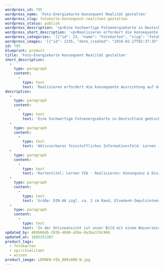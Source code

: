 ```yaml
---
wordpress_id: 795
wordpress_name: 'Foto-Energiekarte Konsequent Realität gestalten'
wordpress_slug: fotokarte-konsequent-realitaet-gestalten
wordpress_status: publish
wordpress_description: '<p>Eine hochwertige Fotoenergiekarte in Deutschland gedruckt und in Handarbeit laminiert.  Sie ist in Postkartengröße (DIN-A6) gut zu transportieren und kann auch auf den Körper aufgelegt werden.</p><p>Aktivierbares feinstoffliches Informationsfeld: Lernen - Realisieren - Konsequenz - Ausrichtung auf das Ziel: Ein Erfolgsfaktor im Lernprozess der Gestaltbarkeit eigener Realität ist die Konsequenz bei der Ausrichtung auf das Ziel. Die vier Karten "Lernen VI - Realisieren" bieten Impulse, um sich die eigene Energie zur Gestaltung der eigenen Realität zu stärken. Diese Energiekarte ist in der Reihe "Lernen" erschienen.</p><p>Kartentitel: Lernen VIb - Realisieren: Konsequenz &amp; Disziplin. Reihe: Lernen.</p><p>Größe: DIN-A6 zzgl. ca. 2 cm Rand, Elveden®-Impulsintensität: DIN-A6: Et2,  DIN-A7: Et3<br />Andere Formate sind individuell für Sie innerhalb weniger Tage herstellbar. Bitte kontaktieren Sie uns hierfür unter <a href="mailto:info@elvedenverlag.de">info@elvedenverlag.de</a>.</p><p>In der Onlineansicht ist unser Bild mit einem Wasserzeichen geschützt. Wir bitten um Ihr Verständnis. Im Original ist der Schriftzung „Elveden Verlag Energiebild“ entfernt.</p><p><a href="https://my.feenbaum.de/anwendung-energiebilder-foto-laminiert/">Anwendungshinweise</a>      <a href="https://my.feenbaum.de/produktinformationen-fotokarten/">Produktinformationen</a></p>'
wordpress_short_description: '<p>Realisieren erfordert die konsequente Ausrichtung auf das eigene Ziel<br /><em>Hinweis: Das Wasserzeichen „Elveden Verlag Energiebild“ wird nicht mit gedruckt</em></p>'
wordpress_categories: '[{"id": 23, "name": "Fotokarten", "slug": "fotokarten"}, {"id": 36, "name": "Spiritualit\u00e4t", "slug": "spiritualitaet"}, {"id": 34, "name": "Wissen", "slug": "wissen"}]'
wordpress_images: '[{"id": 1335, "date_created": "2016-02-27T02:37:35", "date_created_gmt": "2016-02-27T00:37:35", "date_modified": "2016-02-27T02:37:35", "date_modified_gmt": "2016-02-27T00:37:35", "src": "https://my.feenbaum.de/wp-content/uploads/2016/02/LERNEN-VIb_800x800-W.jpg", "name": "LERNEN-VIb_800x800-W", "alt": ""}]'
id: 795
blueprint: product
title: 'Foto-Energiekarte Konsequent Realität gestalten'
short_description:
  -
    type: paragraph
    content:
      -
        type: text
        text: 'Realisieren erfordert die konsequente Ausrichtung auf das eigene Ziel'
description:
  -
    type: paragraph
    content:
      -
        type: text
        text: 'Eine hochwertige Fotoenergiekarte in Deutschland gedruckt und in Handarbeit laminiert.  Sie ist in Postkartengröße (DIN-A6) gut zu transportieren und kann auch auf den Körper aufgelegt werden.'
  -
    type: paragraph
    content:
      -
        type: text
        text: 'Aktivierbares feinstoffliches Informationsfeld: Lernen - Realisieren - Konsequenz - Ausrichtung auf das Ziel: Ein Erfolgsfaktor im Lernprozess der Gestaltbarkeit eigener Realität ist die Konsequenz bei der Ausrichtung auf das Ziel. Die vier Karten "Lernen VI - Realisieren" bieten Impulse, um sich die eigene Energie zur Gestaltung der eigenen Realität zu stärken. Diese Energiekarte ist in der Reihe "Lernen" erschienen.'
  -
    type: paragraph
    content:
      -
        type: text
        text: 'Kartentitel: Lernen VIb - Realisieren: Konsequenz & Disziplin. Reihe: Lernen.'
  -
    type: paragraph
    content:
      -
        type: text
        text: 'Größe: DIN-A6 zzgl. ca. 2 cm Rand, Elveden®-Impulsintensität: DIN-A6: Et2,  DIN-A7: Et3'
  -
    type: paragraph
    content:
      -
        type: text
        text: 'In der Onlineansicht ist unser Bild mit einem Wasserzeichen geschützt. Wir bitten um Ihr Verständnis. Im Original ist der Schriftzung „Elveden Verlag Energiebild“ entfernt.'
updated_by: 489b06db-283b-4690-a50e-8a3ba37dc968
updated_at: 1685351307
product_tags:
  - fotokarten
  - spiritualitaet
  - wissen
product_image: LERNEN-VIb_800x800-W.jpg
---
```


